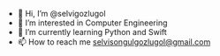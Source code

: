 - 👋 Hi, I’m @selvigozlugol
- 👀 I’m interested in Computer Engineering
- 🌱 I’m currently learning Python and Swift
- 📫 How to reach me selvisongulgozlugol@gmail.com
